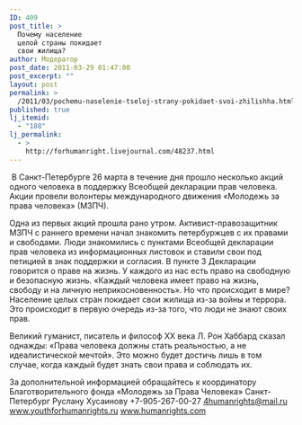 ```yaml
---
ID: 409
post_title: >
  Почему население
  целой страны покидает
  свои жилища?
author: Модератор
post_date: 2011-03-29 01:47:00
post_excerpt: ""
layout: post
permalink: >
  /2011/03/pochemu-naselenie-tseloj-strany-pokidaet-svoi-zhilishha.html
published: true
lj_itemid:
  - "188"
lj_permalink:
  - >
    http://forhumanright.livejournal.com/48237.html
---
```

&nbsp;В Санкт-Петербурге 26 марта в течение дня прошло несколько акций одного человека в поддержку Всеобщей декларации прав человека. Акции провели волонтеры международного движения &laquo;Молодежь за права человека&raquo; (МЗПЧ).

Одна из первых акций прошла рано утром. Активист-правозащитник МЗПЧ с раннего времени начал знакомить петербуржцев с их правами и свободами. Люди знакомились с пунктами Всеобщей декларации прав человека из информационных листовок и ставили свои под петицией в знак поддержки и согласия. В пункте 3 Декларации говорится о праве на жизнь. У каждого из нас есть право на свободную и безопасную жизнь. &laquo;Каждый человека имеет право на жизнь, свободу и на личную неприкосновенность&raquo;. Но что происходит в мире? Население целых стран покидает свои жилища из-за войны и террора. Это происходит в первую очередь из-за того, что люди не знают своих прав.

Великий гуманист, писатель и философ ХХ века Л. Рон Хаббард  сказал однажды: &laquo;Права человека должны стать реальностью, а не идеалистической мечтой&raquo;. Это можно будет достичь лишь в том случае, когда каждый будет знать свои права и соблюдать их.

За дополнительной информацией обращайтесь к координатору
Благотворительного фонда &laquo;Молодежь за Права Человека&raquo; Санкт-Петербург
Руслану Хусаинову
+7-905-267-00-27
4humanrights@mail.ru
www.youthforhumanrights.ru
www.humanrights.com
